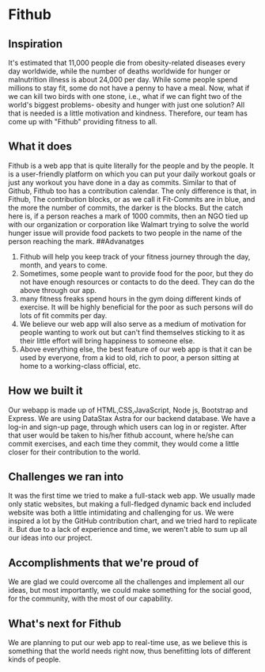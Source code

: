 # Fithub

## Inspiration
It's estimated that 11,000 people die from obesity-related diseases every day worldwide, while the number of deaths worldwide for hunger or malnutrition illness is about 24,000 per day. While some people spend millions to stay fit, some do not have a penny to have a meal. Now, what if we can kill two birds with one stone, i.e., what if we can fight two of the world's biggest problems- obesity and hunger with just one solution? All that is needed is a little motivation and kindness. Therefore, our team has come up with "Fithub" providing fitness to all.
## What it does
Fithub is a web app that is quite literally for the people and by the people. It is a user-friendly platform on which you can put your daily workout goals or just any workout you have done in a day as commits. Similar to that of Github, Fithub too has a contribution calendar. The only difference is that, in Fithub, The contribution blocks, or as we call it Fit-Commits are in blue, and the more the number of commits, the darker is the blocks. But the catch here is, if a person reaches a mark of 1000 commits, then an NGO tied up with our organization or corporation like Walmart trying to solve the world hunger issue will provide food packets to two people in the name of the person reaching the mark.
##Advanatges
1. Fithub will help you keep track of your fitness journey through the day, month, and years to come. 
2. Sometimes, some people want to provide food for the poor,  but they do not have enough resources or contacts to do the deed. They can do the above through our app.
3. many fitness freaks spend hours in the gym doing different kinds of exercise. It will be highly beneficial for the poor as such persons will do lots of fit commits per day.
4. We believe our web app will also serve as a medium of motivation for people wanting to work out but can't find themselves sticking to it as their little effort will bring happiness to someone else. 
5. Above everything else, the best feature of our web app is that it can be used by everyone, from a kid to old, rich to poor, a person sitting at home to a working-class official, etc.
## How we built it
Our webapp is made up of HTML,CSS,JavaScript, Node js, Bootstrap and Express.
We are using DataStax Astra for our backend database. 
We have a log-in and sign-up page, through which users can log in or register. After that user would be taken to his/her fithub account, where he/she can commit exercises, and each time they commit, they would come a little closer for their contribution to the world.

## Challenges we ran into
It was the first time we tried to make a full-stack web app. We usually made only static websites, but making a full-fledged dynamic back end included website was both a little intimidating and challenging for us.
We were inspired a lot by the GitHub contribution chart, and we tried hard to replicate it. But due to a lack of experience and time, we weren't able to sum up all our ideas into our project.
## Accomplishments that we're proud of
We are glad we could overcome all the challenges and implement all our ideas, but most importantly, we could make something for the social good, for the community, with the most of our capability.
## What's next for Fithub
We are planning to put our web app to real-time use, as we believe this is something that the world needs right now, thus benefitting lots of different kinds of people.
